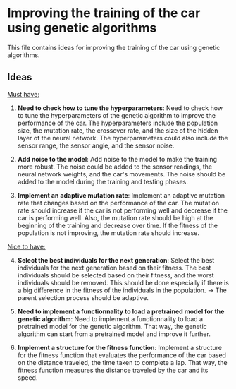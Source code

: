 # Improving the training of the car using genetic algorithms

This file contains ideas for improving the training of the car using genetic algorithms.

## Ideas

<ins>Must have:</ins>

1. **Need to check how to tune the hyperparameters**: Need to check how to tune the hyperparameters of the genetic algorithm to improve the performance of the car. The hyperparameters include the population size, the mutation rate, the crossover rate, and the size of the hidden layer of the neural network. The hyperparameters could also include the sensor range, the sensor angle, and the sensor noise.

2. **Add noise to the model**: Add noise to the model to make the training more robust. The noise could be added to the sensor readings, the neural network weights, and the car's movements. The noise should be added to the model during the training and testing phases.

3. **Implement an adaptive mutation rate**: Implement an adaptive mutation rate that changes based on the performance of the car. The mutation rate should increase if the car is not performing well and decrease if the car is performing well. 
Also, the mutation rate should be high at the beginning of the training and decrease over time. If the fitness of the population is not improving, the mutation rate should increase.

<ins>Nice to have:</ins>

4. **Select the best individuals for the next generation**: Select the best individuals for the next generation based on their fitness. The best individuals should be selected based on their fitness, and the worst individuals should be removed.
This should be done especially if there is a big difference in the fitness of the individuals in the population.
-> The parent selection process should be adaptive.

5. **Need to implement a functionnality to load a pretrained model for the genetic algorithm**: Need to implement a functionnality to load a pretrained model for the genetic algorithm. That way, the genetic algorithm can start from a pretrained model and improve it further.

6. **Implement a structure for the fitness function**: Implement a structure for the fitness function that evaluates the performance of the car based on the distance traveled, the time taken to complete a lap. That way, the fitness function measures the distance traveled by the car and its speed.


